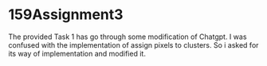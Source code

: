 # 159Assignment3

The provided Task 1 has go through some modification of Chatgpt. 
I was confused with the implementation of assign pixels to clusters. 
So i asked for its way of implementation and modified it.
